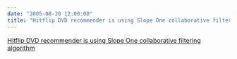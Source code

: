 ```yaml
---
date: "2005-08-20 12:00:00"
title: "Hitflip DVD recommender is using Slope One collaborative filtering algorithm"
---
```


[Hitflip DVD recommender is using Slope One collaborative filtering algorithm](/lemire/blog/2005/08-20-hitflip-dvd-recommender-is-using-slope-one-collaborative-filtering-algorithm)

